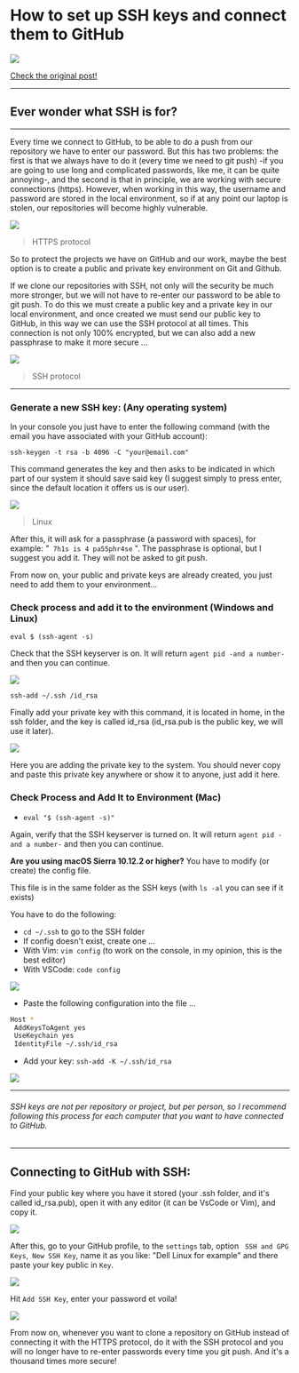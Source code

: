 # How to set up SSH keys and connect them to GitHub
![](https://i.ibb.co/TYzR30S/ssh-big.png)

[Check the original post!](https://dev.to/augustocarmona/how-to-set-up-ssh-keys-and-connect-them-to-github-3136 "Check the original post")

----
 
## Ever wonder what SSH is for?
----
Every time we connect to GitHub, to be able to do a push from our repository we have to enter our password. But this has two problems: the first is that we always have to do it (every time we need to git push) -if you are going to use long and complicated passwords, like me, it can be quite annoying-, and the second is that in principle, we are working with secure connections (https).
However, when working in this way, the username and password are stored in the local environment, so if at any point our laptop is stolen, our repositories will become highly vulnerable.

![](https://i.ibb.co/TLdv8Mq/Captura-de-Pantalla-2021-04-23-a-la-s-10-58-53.png)
> HTTPS protocol

So to protect the projects we have on GitHub and our work, maybe the best option is to create a public and private key environment on Git and Github.

If we clone our repositories with SSH, not only will the security be much more stronger, but we will not have to re-enter our password to be able to git push.
To do this we must create a public key and a private key in our local environment, and once created we must send our public key to GitHub, in this way we can use the SSH protocol at all times.
This connection is not only 100% encrypted, but we can also add a new passphrase to make it more secure ...

![](https://i.ibb.co/80zN41C/Captura-de-Pantalla-2021-04-23-a-la-s-10-59-10.png)
> SSH protocol

----

### Generate a new SSH key: (Any operating system)
In your console you just have to enter the following command (with the email you have associated with your GitHub account):

`ssh-keygen -t rsa -b 4096 -C "your@email.com"`

This command generates the key and then asks to be indicated in which part of our system it should save said key (I suggest simply to press enter, since the default location it offers us is our user).

![](https://i.ibb.co/mC5C40r/0005.jpg)
> Linux

After this, it will ask for a passphrase (a password with spaces), for example: "` 7h1s is 4 pa55phr4se` ".
The passphrase is optional, but I suggest you add it. They will not be asked to git push.

From now on, your public and private keys are already created, you just need to add them to your environment...

### Check process and add it to the environment (Windows and Linux)

`eval $ (ssh-agent -s)`

Check that the SSH keyserver is on. It will return `agent pid -and a number-` and then you can continue.

![](https://i.ibb.co/V3XYcw9/0006.png)

`ssh-add ~/.ssh /id_rsa`

Finally add your private key with this command, it is located in home, in the ssh folder, and the key is called id_rsa (id_rsa.pub is the public key, we will use it later).

![](https://i.ibb.co/fNvrcYZ/0007.jpg)

Here you are adding the private key to the system. You should never copy and paste this private key anywhere or show it to anyone, just add it here.

### Check Process and Add It to Environment (Mac)

- `eval "$ (ssh-agent -s)"`

Again, verify that the SSH keyserver is turned on. It will return `agent pid -and a number-` and then you can continue.

**Are you using macOS Sierra 10.12.2 or higher?** You have to modify (or create) the config file.

This file is in the same folder as the SSH keys (with `ls -al` you can see if it exists)

You have to do the following:

- `cd ~/.ssh` to go to the SSH folder
- If config doesn't exist, create one ...
- With Vim: `vim config` (to work on the console, in my opinion, this is the best editor)
- With VSCode: `code config`

![](https://i.ibb.co/jLW2MbM/Captura-de-Pantalla-2021-04-25-a-la-s-18-39-24.png)

- Paste the following configuration into the file ...
```bash
Host *
 AddKeysToAgent yes
 UseKeychain yes
 IdentityFile ~/.ssh/id_rsa
```
- Add your key:
`ssh-add -K ~/.ssh/id_rsa`

![](https://i.ibb.co/5Fkddvg/Captura-de-Pantalla-2021-04-25-a-la-s-18-38-51.jpg)

----

###### SSH keys are not per repository or project, but per person, so I recommend following this process for each computer that you want to have connected to GitHub.

----
## Connecting to GitHub with SSH:
Find your public key where you have it stored (your .ssh folder, and it's called id_rsa.pub), open it with any editor (it can be VsCode or Vim), and copy it.

![](https://i.ibb.co/CQNGL4m/0004-3.jpg)

After this, go to your GitHub profile, to the `settings` tab,  option ` SSH and GPG Keys`,` New SSH Key`, name it as you like: "Dell Linux for example" and there paste your key public in `Key`.

![](https://i.ibb.co/PtBczfH/0002-2.jpg)

Hit `Add SSH Key`, enter your password et voila!

![](https://i.ibb.co/4TW8s8v/0001.jpg)

From now on, whenever you want to clone a repository on GitHub instead of connecting it with the HTTPS protocol, do it with the SSH protocol and you will no longer have to re-enter passwords every time you git push. And it's a thousand times more secure!
